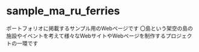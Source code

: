 # sample_ma_ru_ferries
ポートフォリオに掲載するサンプル用のWebページです
〇島という架空の島の施設やイベントを考えて様々なWebサイトやWebページを制作するプロジェクトの一環です
